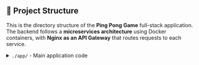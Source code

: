 ## 📁 Project Structure

This is the directory structure of the **Ping Pong Game** full-stack application.  
The backend follows a **microservices architecture** using Docker containers, with **Nginx as an API Gateway** that routes requests to each service.

<details>
<summary><code>./app/</code> - Main application code</summary>

```bash
app/
├── docker-compose.yml         
├── getaway/                   # API Gateway using Nginx
│   ├── Dockerfile             
│   ├── index.html             
│   └── nginx/                 
│       ├── default.conf       
│       └── nginx.conf         
└── services/                  
    ├── game/                  # Game service
    │   ├── Dockerfile
    │   ├── game_service.js
    │   ├── package.json
    │   └── package-lock.json
    └── user/                  # User service
        ├── Dockerfile
        ├── user_service.js
        ├── package.json
        └── package-lock.json
